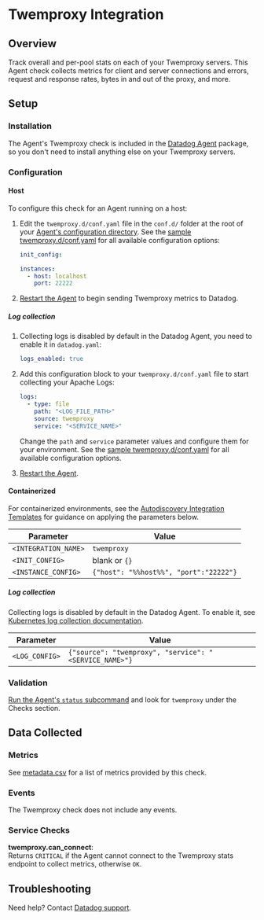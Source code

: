 # Twemproxy Integration

## Overview

Track overall and per-pool stats on each of your Twemproxy servers. This Agent check collects metrics for client and server connections and errors, request and response rates, bytes in and out of the proxy, and more.

## Setup

### Installation

The Agent's Twemproxy check is included in the [Datadog Agent][2] package, so you don't need to install anything else on your Twemproxy servers.

### Configuration

<!-- xxx tabs xxx -->
<!-- xxx tab "Host" xxx -->

#### Host

To configure this check for an Agent running on a host:

1. Edit the `twemproxy.d/conf.yaml` file in the `conf.d/` folder at the root of your [Agent's configuration directory][3]. See the [sample twemproxy.d/conf.yaml][4] for all available configuration options:

   ```yaml
   init_config:

   instances:
     - host: localhost
       port: 22222
   ```

2. [Restart the Agent][5] to begin sending Twemproxy metrics to Datadog.

##### Log collection

1. Collecting logs is disabled by default in the Datadog Agent, you need to enable it in `datadog.yaml`:

   ```yaml
   logs_enabled: true
   ```

2. Add this configuration block to your `twemproxy.d/conf.yaml` file to start collecting your Apache Logs:

   ```yaml
   logs:
     - type: file
       path: "<LOG_FILE_PATH>"
       source: twemproxy
       service: "<SERVICE_NAME>"
   ```

    Change the `path` and `service` parameter values and configure them for your environment. See the [sample twemproxy.d/conf.yaml][4] for all available configuration options.
   
3. [Restart the Agent][5].

<!-- xxz tab xxx -->
<!-- xxx tab "Containerized" xxx -->

#### Containerized

For containerized environments, see the [Autodiscovery Integration Templates][1] for guidance on applying the parameters below.

| Parameter            | Value                                  |
| -------------------- | -------------------------------------- |
| `<INTEGRATION_NAME>` | `twemproxy`                            |
| `<INIT_CONFIG>`      | blank or `{}`                          |
| `<INSTANCE_CONFIG>`  | `{"host": "%%host%%", "port":"22222"}` |

##### Log collection

Collecting logs is disabled by default in the Datadog Agent. To enable it, see [Kubernetes log collection documentation][9].

| Parameter      | Value                                            |
| -------------- | ------------------------------------------------ |
| `<LOG_CONFIG>` | `{"source": "twemproxy", "service": "<SERVICE_NAME>"}` |

<!-- xxz tab xxx -->
<!-- xxz tabs xxx -->

### Validation

[Run the Agent's `status` subcommand][6] and look for `twemproxy` under the Checks section.

## Data Collected

### Metrics

See [metadata.csv][7] for a list of metrics provided by this check.

### Events

The Twemproxy check does not include any events.

### Service Checks

**twemproxy.can_connect**:<br>
Returns `CRITICAL` if the Agent cannot connect to the Twemproxy stats endpoint to collect metrics, otherwise `OK`.

## Troubleshooting

Need help? Contact [Datadog support][8].

[1]: https://docs.datadoghq.com/agent/kubernetes/integrations/
[2]: https://app.datadoghq.com/account/settings#agent
[3]: https://docs.datadoghq.com/agent/guide/agent-configuration-files/#agent-configuration-directory
[4]: https://github.com/DataDog/integrations-core/blob/master/twemproxy/datadog_checks/twemproxy/data/conf.yaml.example
[5]: https://docs.datadoghq.com/agent/guide/agent-commands/#start-stop-and-restart-the-agent
[6]: https://docs.datadoghq.com/agent/guide/agent-commands/#agent-status-and-information
[7]: https://github.com/DataDog/integrations-core/blob/master/twemproxy/metadata.csv
[8]: https://docs.datadoghq.com/help/
[9]: https://docs.datadoghq.com/agent/kubernetes/log/